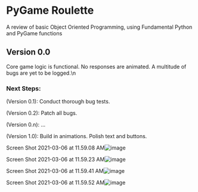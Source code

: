 # PyGame Roulette

A review of basic Object Oriented Programming, using Fundamental Python and PyGame functions


## Version 0.0

Core game logic is functional. No responses are animated. A multitude of bugs are yet to be logged.\n


### Next Steps:

(Version 0.1): Conduct thorough bug tests.

(Version 0.2): Patch all bugs.

(Version 0.n): ...

(Version 1.0): Build in animations. Polish text and buttons.



Screen Shot 2021-03-06 at 11.59.08 AM![image](https://user-images.githubusercontent.com/50897957/110219417-f0ba1d80-7e73-11eb-90dc-7895d016af24.png)



Screen Shot 2021-03-06 at 11.59.23 AM![image](https://user-images.githubusercontent.com/50897957/110219422-fc0d4900-7e73-11eb-97b5-e2cd5bbe5afa.png)



Screen Shot 2021-03-06 at 11.59.41 AM![image](https://user-images.githubusercontent.com/50897957/110219425-00d1fd00-7e74-11eb-96ae-740a0bc16a9f.png)



Screen Shot 2021-03-06 at 11.59.52 AM![image](https://user-images.githubusercontent.com/50897957/110219427-04fe1a80-7e74-11eb-961f-bc5907fdf513.png)
 
